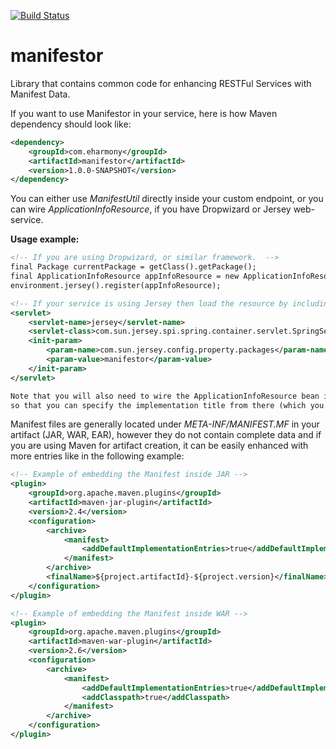 [![Build Status](https://travis-ci.org/eHarmony/manifestor.svg?branch=master)](https://travis-ci.org/eHarmony/manifestor)

manifestor
===========

Library that contains common code for enhancing RESTFul Services with Manifest Data.

If you want to use Manifestor in your service, here is how Maven dependency should look like:
``` xml
<dependency>
    <groupId>com.eharmony</groupId>
    <artifactId>manifestor</artifactId>
    <version>1.0.0-SNAPSHOT</version>
</dependency>
```

You can either use *ManifestUtil* directly inside your custom endpoint, or you
can wire *ApplicationInfoResource*, if you have Dropwizard or Jersey web-service.

**Usage example:**
``` xml
<!-- If you are using Dropwizard, or similar framework.  -->
final Package currentPackage = getClass().getPackage();
final ApplicationInfoResource appInfoResource = new ApplicationInfoResource(currentPackage.getImplementationTitle());
environment.jersey().register(appInfoResource);

<!-- If your service is using Jersey then load the resource by including this inside the WEB-INF/web.xml  -->
<servlet>
    <servlet-name>jersey</servlet-name>
    <servlet-class>com.sun.jersey.spi.spring.container.servlet.SpringServlet</servlet-class>
    <init-param>
        <param-name>com.sun.jersey.config.property.packages</param-name>
        <param-value>manifestor</param-value>
    </init-param>
</servlet>

Note that you will also need to wire the ApplicationInfoResource bean inside your application context XML,
so that you can specify the implementation title from there (which you can get from the manifest file itself).
```

Manifest files are generally located under *META-INF/MANIFEST.MF* in your artifact (JAR, WAR, EAR), however they do not contain
complete data and if you are using Maven for artifact creation, it can be easily enhanced with more entries like in the following example:

``` xml
<!-- Example of embedding the Manifest inside JAR -->
<plugin>
    <groupId>org.apache.maven.plugins</groupId>
    <artifactId>maven-jar-plugin</artifactId>
    <version>2.4</version>
    <configuration>
        <archive>
            <manifest>
                <addDefaultImplementationEntries>true</addDefaultImplementationEntries>
            </manifest>
        </archive>
        <finalName>${project.artifactId}-${project.version}</finalName>
    </configuration>
</plugin>

<!-- Example of embedding the Manifest inside WAR -->
<plugin>
    <groupId>org.apache.maven.plugins</groupId>
    <artifactId>maven-war-plugin</artifactId>
    <version>2.6</version>
    <configuration>
        <archive>
            <manifest>
                <addDefaultImplementationEntries>true</addDefaultImplementationEntries>
                <addClasspath>true</addClasspath>
            </manifest>
        </archive>
    </configuration>
</plugin>
```
